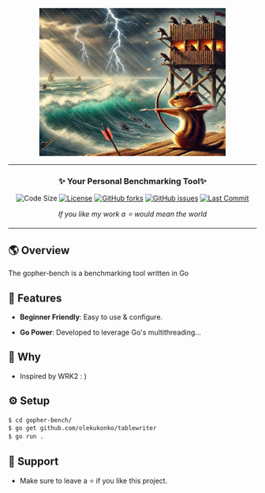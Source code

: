 <!-- # gopher-bench -->
<div align='center'>
<!-- img src="assets/images/gopher-shoot.webp" width=75%  height=300px> -->
<img src="assets/images/gopher-shoot.webp" width=75%  height=300px>
<hr>

### **✨ Your Personal Benchmarking Tool✨**

![Code Size](https://img.shields.io/github/languages/code-size/namansharma18899/gopher-bench)
[![License](https://img.shields.io/badge/license-MIT-blue.svg)](https://github.com/namansharma18899/gopher-bench/blob/main/LICENSE)
[![GitHub forks](https://img.shields.io/github/forks/namansharma18899/gopher-bench)](https://github.com/namansharma18899/gopher-bench/network)
[![GitHub issues](https://img.shields.io/github/issues/namansharma18899/gopher-bench)](https://github.com/namansharma18899/gopher-bench/issues)
[![Last Commit](https://img.shields.io/github/last-commit/namansharma18899/gopher-bench)](https://github.com/namansharma18899/gopher-bench/commits/main)

*If you like my work a ⭐ would mean the world*
</div>

---

## 🌎 Overview
The gopher-bench is a benchmarking tool written in Go

## 🫧 Features
- **Beginner Friendly**: Easy to use & configure.

- **Go Power**: Developed to leverage Go's multithreading...

## 🤨 Why
- Inspired by WRK2 : )

## ⚙️ Setup
```bash
$ cd gopher-bench/
$ go get github.com/olekukonko/tablewriter
$ go run .
```

## 🤗 Support
- Make sure to leave a ⭐ if you like this project.
